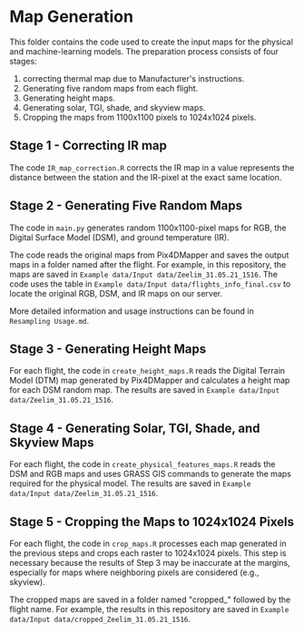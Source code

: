 # Map Generation

This folder contains the code used to create the input maps for the physical and machine-learning models. The preparation process consists of four stages:

1. correcting thermal map due to Manufacturer's instructions.
2. Generating five random maps from each flight.
3. Generating height maps.
4. Generating solar, TGI, shade, and skyview maps.
5. Cropping the maps from 1100x1100 pixels to 1024x1024 pixels.

## Stage 1 - Correcting IR map
The code `IR_map_correction.R` corrects the IR map in a value represents the distance between the station and the IR-pixel at the exact same location.

## Stage 2 - Generating Five Random Maps
The code in `main.py` generates random 1100x1100-pixel maps for RGB, the Digital Surface Model (DSM), and ground temperature (IR).

The code reads the original maps from Pix4DMapper and saves the output maps in a folder named after the flight. For example, in this repository, the maps are saved in `Example data/Input data/Zeelim_31.05.21_1516`. The code uses the table in `Example data/Input data/flights_info_final.csv` to locate the original RGB, DSM, and IR maps on our server.

More detailed information and usage instructions can be found in `Resampling Usage.md`.

## Stage 3 - Generating Height Maps
For each flight, the code in `create_height_maps.R` reads the Digital Terrain Model (DTM) map generated by Pix4DMapper and calculates a height map for each DSM random map. The results are saved in `Example data/Input data/Zeelim_31.05.21_1516`.

## Stage 4 - Generating Solar, TGI, Shade, and Skyview Maps
For each flight, the code in `create_physical_features_maps.R` reads the DSM and RGB maps and uses GRASS GIS commands to generate the maps required for the physical model. The results are saved in `Example data/Input data/Zeelim_31.05.21_1516`.

## Stage 5 - Cropping the Maps to 1024x1024 Pixels
For each flight, the code in `crop_maps.R` processes each map generated in the previous steps and crops each raster to 1024x1024 pixels. This step is necessary because the results of Step 3 may be inaccurate at the margins, especially for maps where neighboring pixels are considered (e.g., skyview). 

The cropped maps are saved in a folder named "cropped_" followed by the flight name. For example, the results in this repository are saved in `Example data/Input data/cropped_Zeelim_31.05.21_1516`.
